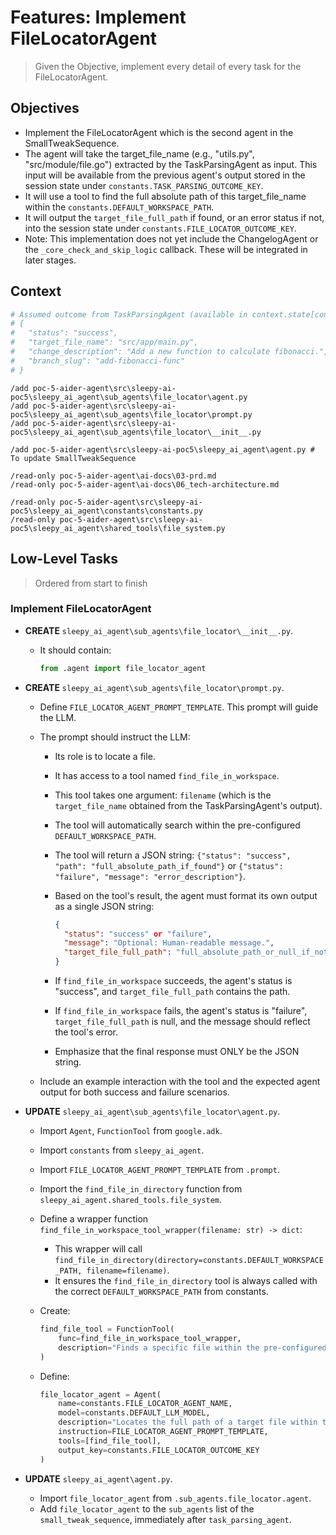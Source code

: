 # Features: Implement FileLocatorAgent

> Given the Objective, implement every detail of every task for the FileLocatorAgent.

## Objectives

* Implement the FileLocatorAgent which is the second agent in the SmallTweakSequence.
* The agent will take the target\_file\_name (e.g., "utils.py", "src/module/file.go") extracted by the TaskParsingAgent as input. This input will be available from the previous agent's output stored in the session state under `constants.TASK_PARSING_OUTCOME_KEY`.
* It will use a tool to find the full absolute path of this target\_file\_name within the `constants.DEFAULT_WORKSPACE_PATH`.
* It will output the `target_file_full_path` if found, or an error status if not, into the session state under `constants.FILE_LOCATOR_OUTCOME_KEY`.
* Note: This implementation does not yet include the ChangelogAgent or the `_core_check_and_skip_logic` callback. These will be integrated in later stages.

## Context

```python
# Assumed outcome from TaskParsingAgent (available in context.state[constants.TASK_PARSING_OUTCOME_KEY])
# {
#   "status": "success",
#   "target_file_name": "src/app/main.py",
#   "change_description": "Add a new function to calculate fibonacci.",
#   "branch_slug": "add-fibonacci-func"
# }
```

```
/add poc-5-aider-agent\src\sleepy-ai-poc5\sleepy_ai_agent\sub_agents\file_locator\agent.py
/add poc-5-aider-agent\src\sleepy-ai-poc5\sleepy_ai_agent\sub_agents\file_locator\prompt.py
/add poc-5-aider-agent\src\sleepy-ai-poc5\sleepy_ai_agent\sub_agents\file_locator\__init__.py

/add poc-5-aider-agent\src\sleepy-ai-poc5\sleepy_ai_agent\agent.py # To update SmallTweakSequence

/read-only poc-5-aider-agent\ai-docs\03-prd.md
/read-only poc-5-aider-agent\ai-docs\06_tech-architecture.md

/read-only poc-5-aider-agent\src\sleepy-ai-poc5\sleepy_ai_agent\constants\constants.py
/read-only poc-5-aider-agent\src\sleepy-ai-poc5\sleepy_ai_agent\shared_tools\file_system.py
```

## Low-Level Tasks

> Ordered from start to finish

### Implement FileLocatorAgent

* **CREATE** `sleepy_ai_agent\sub_agents\file_locator\__init__.py`.

  * It should contain:

    ```python
    from .agent import file_locator_agent
    ```

* **CREATE** `sleepy_ai_agent\sub_agents\file_locator\prompt.py`.

  * Define `FILE_LOCATOR_AGENT_PROMPT_TEMPLATE`. This prompt will guide the LLM.
  * The prompt should instruct the LLM:

    * Its role is to locate a file.
    * It has access to a tool named `find_file_in_workspace`.
    * This tool takes one argument: `filename` (which is the `target_file_name` obtained from the TaskParsingAgent's output).
    * The tool will automatically search within the pre-configured `DEFAULT_WORKSPACE_PATH`.
    * The tool will return a JSON string: `{"status": "success", "path": "full_absolute_path_if_found"}` or `{"status": "failure", "message": "error_description"}`.
    * Based on the tool's result, the agent must format its own output as a single JSON string:

      ```json
      {
        "status": "success" or "failure",
        "message": "Optional: Human-readable message.",
        "target_file_full_path": "full_absolute_path_or_null_if_not_found"
      }
      ```
    * If `find_file_in_workspace` succeeds, the agent's status is "success", and `target_file_full_path` contains the path.
    * If `find_file_in_workspace` fails, the agent's status is "failure", `target_file_full_path` is null, and the message should reflect the tool's error.
    * Emphasize that the final response must ONLY be the JSON string.
  * Include an example interaction with the tool and the expected agent output for both success and failure scenarios.

* **UPDATE** `sleepy_ai_agent\sub_agents\file_locator\agent.py`.

  * Import `Agent`, `FunctionTool` from `google.adk`.
  * Import `constants` from `sleepy_ai_agent`.
  * Import `FILE_LOCATOR_AGENT_PROMPT_TEMPLATE` from `.prompt`.
  * Import the `find_file_in_directory` function from `sleepy_ai_agent.shared_tools.file_system`.
  * Define a wrapper function `find_file_in_workspace_tool_wrapper(filename: str) -> dict`:

    * This wrapper will call `find_file_in_directory(directory=constants.DEFAULT_WORKSPACE_PATH, filename=filename)`.
    * It ensures the `find_file_in_directory` tool is always called with the correct `DEFAULT_WORKSPACE_PATH` from constants.
  * Create:

    ```python
    find_file_tool = FunctionTool(
        func=find_file_in_workspace_tool_wrapper,
        description="Finds a specific file within the pre-configured project workspace. Input must be a dictionary {'filename': 'name_of_file_to_find'}."
    )
    ```
  * Define:

    ```python
    file_locator_agent = Agent(
        name=constants.FILE_LOCATOR_AGENT_NAME,
        model=constants.DEFAULT_LLM_MODEL,
        description="Locates the full path of a target file within the project workspace using the target_file_name from the task parsing step.",
        instruction=FILE_LOCATOR_AGENT_PROMPT_TEMPLATE,
        tools=[find_file_tool],
        output_key=constants.FILE_LOCATOR_OUTCOME_KEY
    )
    ```

* **UPDATE** `sleepy_ai_agent\agent.py`.

  * Import `file_locator_agent` from `.sub_agents.file_locator.agent`.
  * Add `file_locator_agent` to the `sub_agents` list of the `small_tweak_sequence`, immediately after `task_parsing_agent`.
